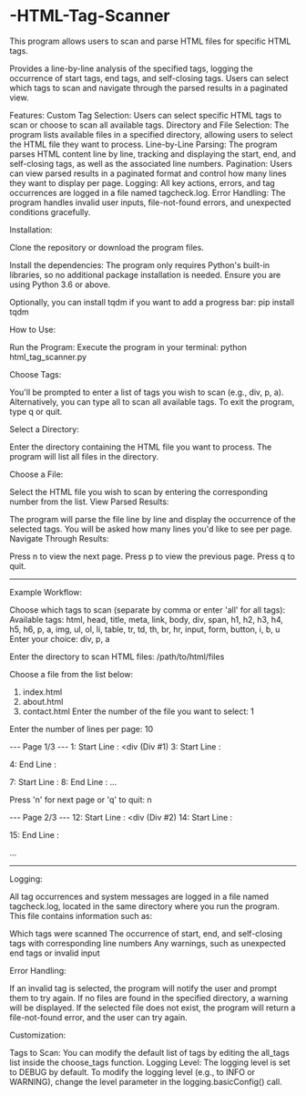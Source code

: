 # -HTML-Tag-Scanner
This program allows users to scan and parse HTML files for specific HTML tags.

Provides a line-by-line analysis of the specified tags, logging the occurrence of start tags, end tags, and self-closing tags. Users can select which tags to scan and navigate through the parsed results in a paginated view.

Features:
Custom Tag Selection: Users can select specific HTML tags to scan or choose to scan all available tags.
Directory and File Selection: The program lists available files in a specified directory, allowing users to select the HTML file they want to process.
Line-by-Line Parsing: The program parses HTML content line by line, tracking and displaying the start, end, and self-closing tags, as well as the associated line numbers.
Pagination: Users can view parsed results in a paginated format and control how many lines they want to display per page.
Logging: All key actions, errors, and tag occurrences are logged in a file named tagcheck.log.
Error Handling: The program handles invalid user inputs, file-not-found errors, and unexpected conditions gracefully.

Installation:

Clone the repository or download the program files.

Install the dependencies: The program only requires Python's built-in libraries, so no additional package installation is needed. Ensure you are using Python 3.6 or above.

Optionally, you can install tqdm if you want to add a progress bar:
pip install tqdm

How to Use:

Run the Program: Execute the program in your terminal:
python html_tag_scanner.py

Choose Tags:

You'll be prompted to enter a list of tags you wish to scan (e.g., div, p, a).
Alternatively, you can type all to scan all available tags.
To exit the program, type q or quit.

Select a Directory:

Enter the directory containing the HTML file you want to process.
The program will list all files in the directory.

Choose a File:

Select the HTML file you wish to scan by entering the corresponding number from the list.
View Parsed Results:

The program will parse the file line by line and display the occurrence of the selected tags.
You will be asked how many lines you'd like to see per page.
Navigate Through Results:

Press n to view the next page.
Press p to view the previous page.
Press q to quit.

------------------------------------------------------------------------------------------------
Example Workflow:

Choose which tags to scan (separate by comma or enter 'all' for all tags):
Available tags: html, head, title, meta, link, body, div, span, h1, h2, h3, h4, h5, h6, p, a, img, ul, ol, li, table, tr, td, th, br, hr, input, form, button, i, b, u
Enter your choice: div, p, a

Enter the directory to scan HTML files: /path/to/html/files

Choose a file from the list below:
1. index.html
2. about.html
3. contact.html
Enter the number of the file you want to select: 1

Enter the number of lines per page: 10

--- Page 1/3 ---
1: Start Line : <div (Div #1)
3: Start Line : <p>
4: End Line : </p>
7: Start Line : <a>
8: End Line : </a>
...

Press 'n' for next page or 'q' to quit: n

--- Page 2/3 ---
12: Start Line : <div (Div #2)
14: Start Line : <p>
15: End Line : </p>
...

------------------------------------------------------------------------------------------------

Logging:

All tag occurrences and system messages are logged in a file named tagcheck.log, located in the same directory where you run the program. This file contains information such as:

Which tags were scanned
The occurrence of start, end, and self-closing tags with corresponding line numbers
Any warnings, such as unexpected end tags or invalid input

Error Handling:

If an invalid tag is selected, the program will notify the user and prompt them to try again.
If no files are found in the specified directory, a warning will be displayed.
If the selected file does not exist, the program will return a file-not-found error, and the user can try again.

Customization:

Tags to Scan: You can modify the default list of tags by editing the all_tags list inside the choose_tags function.
Logging Level: The logging level is set to DEBUG by default. To modify the logging level (e.g., to INFO or WARNING), change the level parameter in the logging.basicConfig() call.
